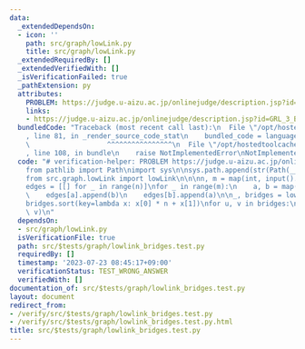 ```yaml
---
data:
  _extendedDependsOn:
  - icon: ''
    path: src/graph/lowLink.py
    title: src/graph/lowLink.py
  _extendedRequiredBy: []
  _extendedVerifiedWith: []
  _isVerificationFailed: true
  _pathExtension: py
  attributes:
    PROBLEM: https://judge.u-aizu.ac.jp/onlinejudge/description.jsp?id=GRL_3_B&lang=ja
    links:
    - https://judge.u-aizu.ac.jp/onlinejudge/description.jsp?id=GRL_3_B&lang=ja
  bundledCode: "Traceback (most recent call last):\n  File \"/opt/hostedtoolcache/Python/3.11.4/x64/lib/python3.11/site-packages/onlinejudge_verify/documentation/build.py\"\
    , line 81, in _render_source_code_stat\n    bundled_code = language.bundle(\n\
    \                   ^^^^^^^^^^^^^^^^\n  File \"/opt/hostedtoolcache/Python/3.11.4/x64/lib/python3.11/site-packages/onlinejudge_verify/languages/python.py\"\
    , line 108, in bundle\n    raise NotImplementedError\nNotImplementedError\n"
  code: "# verification-helper: PROBLEM https://judge.u-aizu.ac.jp/onlinejudge/description.jsp?id=GRL_3_B&lang=ja\n\
    from pathlib import Path\nimport sys\n\nsys.path.append(str(Path(__file__).resolve().parent.parent.parent.parent))\n\
    from src.graph.lowLink import lowLink\n\n\nn, m = map(int, input().split())\n\
    edges = [[] for _ in range(n)]\nfor _ in range(m):\n    a, b = map(int, input().split())\n\
    \    edges[a].append(b)\n    edges[b].append(a)\n\n_, bridges = lowLink(edges)\n\
    bridges.sort(key=lambda x: x[0] * n + x[1])\nfor u, v in bridges:\n    print(u,\
    \ v)\n"
  dependsOn:
  - src/graph/lowLink.py
  isVerificationFile: true
  path: src/$tests/graph/lowlink_bridges.test.py
  requiredBy: []
  timestamp: '2023-07-23 08:45:17+09:00'
  verificationStatus: TEST_WRONG_ANSWER
  verifiedWith: []
documentation_of: src/$tests/graph/lowlink_bridges.test.py
layout: document
redirect_from:
- /verify/src/$tests/graph/lowlink_bridges.test.py
- /verify/src/$tests/graph/lowlink_bridges.test.py.html
title: src/$tests/graph/lowlink_bridges.test.py
---
```

